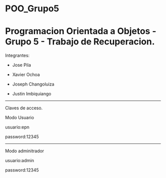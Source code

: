 # POO_Grupo5
# Programacion Orientada a Objetos - Grupo 5 - Trabajo de Recuperacion.

Integrantes: 

* Jose Pila
 
* Xavier Ochoa

* Joseph Changoluiza

* Justin Imbiquiango
--------------------------------------
Claves de acceso.

Modo Usuario

   usuario:epn

   password:12345

-------------------------------------
Modo adminitrador

   usuario:admin

   password:12345
